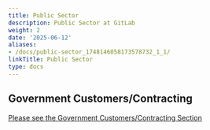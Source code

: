 ```yaml
---
title: Public Sector
description: Public Sector at GitLab
weight: 2
date: '2025-06-12'
aliases:
- /docs/public-sector_1748146058173578732_1_1/
linkTitle: Public Sector
type: docs
---
```


## Government Customers/Contracting

[Please see the Government Customers/Contracting Section](https://internal.gitlab.com/handbook/sales/public-sector/#government-customerscontracting)
